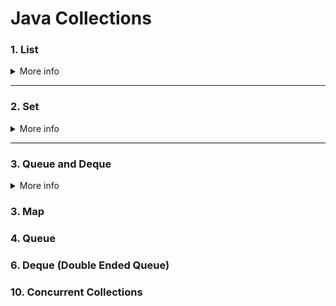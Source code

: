 # Java Collections

### 1. List

<details>
<summary>More info</summary>

A list is an ordered collection that allows duplicate elements. Different implementations offer various features:

<details>
<summary><strong>ArrayList</strong></summary>

- **Description**: A dynamic array offering fast random access and efficient iteration. It's a resizable-array implementation of the List interface.


- **Unique Features**:
    - Fast random access.
    - Efficient resizing.


- **Ideal Use Cases**:
    - When frequent read operations are required.
    - When additions and deletions are infrequent and mostly at the end of the list.
</details>

<details>
<summary><strong>LinkedList</strong></summary>

- **Description**: A doubly-linked list optimized for efficient insertions and deletions. It implements the List and
  Deque interfaces, allowing it to be used as both a list and a queue.


- **Unique Features**:
    - Efficient Insertions/Deletions: More efficient for insertions and deletions, as it doesn't require shifting elements.


- **Ideal Use Cases**:
    - When frequent insertions and deletions are involved, especially at the beginning or in the middle of the list.
    - When the list size is large and changes frequently, especially if the changes are not just at the end but also at the beginning or in the middle.
</details>

<details>
<summary><strong>Vector</strong></summary>

- **Description**: A collection similar to ArrayList that ensures thread safety by synchronizing each of its methods. This built-in synchronization mechanism can introduce performance overhead, particularly in highly concurrent scenarios due to contention among threads.


- **Unique Features**:
  - Method-level synchronization for thread safety.
  - Automatic resizing by doubling the array size, which may lead to increased memory use.


- **Ideal Use Cases**:
  - Suitable for applications with moderate concurrency where method-level thread safety is required without the hassle of external synchronization.
  - Considered for legacy systems where `Vector` is already prevalent, although modern alternatives like `Collections.synchronizedList` or `CopyOnWriteArrayList` might offer better performance or concurrency handling in specific scenarios.

</details>

<details>
<summary><strong>Stack</strong></summary>

- **Description**: A Last-In-First-Out (LIFO) stack implementation based on Vector. It provides synchronized methods for push, pop, peek, and checking if the stack is empty.
- **Unique Features**:
    - Synchronized stack operations.
- **Ideal Use Cases**:
    - Previously used for simple LIFO data structures in multithreaded environments.
    - **Note**: While not officially marked as **deprecated**, Stack is considered legacy and less efficient compared to modern alternatives due to its synchronized nature and reliance on Vector. **It's recommended to use ArrayDeque for stack-like behavior in new development for better performance and flexibility.**
</details>

<details>
<summary><strong>CopyOnWriteArrayList</strong></summary>

- **Description**:  An efficient implementation for read-heavy, write-sparse scenarios, providing thread safety by creating a new underlying array upon each modification. This approach allows for lock-free read operations, significantly reducing contention compared to other synchronized collections.


- **Unique Features**:
    - Lock-free read operations ensure high concurrency without read-write interference.
    - Writes involve copying the entire underlying array, trading off write performance for enhanced read efficiency and thread safety.

  
- **Ideal Use Cases**:
  - Best for environments with more reading than writing, where quick reads justify slower writes. 
  - Ideal for lists like event listeners, rarely changed but often accessed, avoiding errors during iteration.
</details>
</details>

---

### 2. Set

<details>
<summary>More info</summary>

A Set is a collection that does not allow duplicate elements. This restriction is enforced by the constructor and the
add method, which internally compare new elements against those already in the collection to ensure uniqueness.
Different implementations offer various features:
<details>
<summary><strong>HashSet</strong></summary>

- **Description**: A HashSet is an implementation of the Set interface in Java that does not retain the insertion order
  of elements. It offers highly efficient performance for basic operations such as add, remove, and contains, typically
  operating in constant time.


- **Unique Features**:
    - Allows one null element.
    - Does not maintain any order of elements.


- **Ideal Use Cases**:
    - When you need quick lookups.
    - When order is not important.
</details>

<details>
<summary><strong>LinkedHashSet</strong></summary>

- **Description**: A LinkedHashSet is a Set implementation that combines a hash table with a linked list to store
  elements. While ensuring that each element is unique (no duplicates allowed), it also maintains the order of elements
  based on when they were inserted. This ordering is consistent even if an existing element is re-inserted, as the
  position in the iteration sequence remains unchanged. This dual structure allows LinkedHashSet to offer both the
  efficient performance of a hash set for operations like add, remove, and contains, and the predictable iteration order
  of a linked list.


- **Unique Features**:
    - Maintains a doubly-linked list across all elements.
    - Iteration order is predictable (the order in which elements were inserted).


- **Ideal Use Cases**:
    - When insertion-order iteration is required.
</details>

<details>
<summary><strong>TreeSet</strong></summary>

- **Description**: A TreeSet is a collection that stores unique elements in a sorted order. It implements the
  NavigableSet
  interface and uses a TreeMap for storage. EBy default, elements are sorted according to their natural ordering. To
  sort
  the elements in a different order, a `Comparator` must be provided at the time of the set's creation.


- **Unique Features**:
    - Provides fast performance for adding, removing, and checking elements.
    - Elements are automatically sorted according to their natural ordering or a specified Comparator, ensuring a
      consistent
      order.


- **Ideal Use Cases**:
    - When sorted order of elements is required.
    - Beneficial for applications requiring frequent execution of range
      operations (`floor`, `ceiling`, `higher`, `lower`).
</details>

<details>
<summary><strong>EnumSet</strong></summary>

- **Description**: Is a highly efficient collection designed specifically for use with enumeration types. It requires
  that
  all elements belong to the same enum type, which is determined when the set is created.


- **Unique Features**:
    - Offers outstanding efficiency and compactness, making it much faster and less memory-intensive than other Set
      implementations when dealing with enums.
    - Utilizes a bit vector representation for enum constants, enabling this high performance and efficiency.


- **Ideal Use Cases**:
    - When working exclusively with enum types.
    - Best suited for cases where you need to group enum constants together.
</details>

<details>
<summary><strong>ConcurrentSkipListSet</strong></summary>

- **Description**: A ConcurrentSkipListSet is a thread-safe version of a NavigableSet that uses a ConcurrentSkipListMap
  for storage. This set maintains its elements in sorted order, either by their natural ordering or using a custom
  Comparator defined when the set is created.


- **Unique Features**:
    - Provides thread safety, allowing concurrent access by multiple threads without the need for external
      synchronization and without blocking.
    - Ensures efficient performance for adding, removing, and checking for elements. These operations are designed to be
      fast even as the set grows.


- **Ideal Use Cases**:
    - Perfect for applications requiring concurrent access to a sorted set by multiple threads, ensuring data integrity
      and thread safety.
    - Useful when the order of elements matters, and you need quick access to them, making it ideal for real-time data
      processing or concurrent programming scenarios where data ordering and thread safety are priorities.
</details>
</details>

---

### 3. Queue and Deque

<details>
<summary>More info</summary>

A **Queue** is a collection designed for holding elements prior to processing, adhering to a FIFO (First-In-First-Out) principle. 

A **Deque** (Double-Ended Queue) extends the Queue interface, supporting element insertion and removal at both ends, thus facilitating both FIFO and LIFO (Last-In-First-Out) operations. 

Different implementations offer various features:

<details>
<summary><strong>More info</strong></summary>

- **Description**: LinkedList is a Java collection class that implements the Deque interface in addition to the List interface. This dual implementation makes it a versatile double-ended queue, enabling elements to be added or removed
  from both the front and the back. This capability makes it extremely versatile for a range of data handling scenarios, especially where FIFO (First-In-First-Out) and LIFO (Last-In-First-Out) operations are needed.


**Unique Features**:
  - Enables efficient insertion and removal of elements at both the beginning and the end.
  - Can function as a queue (FIFO) and as a stack (LIFO), thanks to its Deque implementation.
  - Unlike some Deque implementations, LinkedList allows null elements, providing flexibility for certain use cases.


**Ideal Use Cases**:
  - Ideal for applications that require dynamic modification of data with frequent additions or removals from either end.
  - Perfect for scenarios that necessitate queue functionality along with the added flexibility of stack operations, such as task scheduling and undo functionalities.
</details>







<details>
<summary><strong>ArrayDeque</strong></summary>

- **Description**: A resizable-array implementation of the Deque interface, offering a flexible array that grows as needed. It does not support concurrent access by multiple threads.

- **Unique Features**:
  - More memory-efficient than LinkedList when used as a stack.
  - Does not allow null elements.

- **Ideal Use Cases**:
  - Suitable for stack (LIFO) or queue (FIFO) usages where memory efficiency is important and concurrent modifications are not expected.
</details>

<details>
<summary><strong>PriorityQueue</strong></summary>

- **Description**: An unbounded priority queue based on a priority heap, where elements are ordered based on their natural ordering or by a Comparator provided at construction time.

- **Unique Features**:
  - Allows for elements to be processed based on priority rather than the order they were added.
  - Does not permit null elements.

- **Ideal Use Cases**:
  - When elements need to be processed in a priority order rather than FIFO.
</details>

<details>
<summary><strong>LinkedBlockingQueue</strong></summary>

- **Description**: An optionally-bounded blocking queue based on linked nodes, suitable for producer-consumer scenarios.

- **Unique Features**:
  - Supports concurrent access and is thread-safe.
  - Blocks when attempting to add to a full queue or take from an empty one.

- **Ideal Use Cases**:
  - Highly suitable for producer-consumer patterns where you need to safely pass elements between threads.
</details>

<details>
<summary><strong>ConcurrentLinkedQueue</strong></summary>

- **Description**: An unbounded, thread-safe queue based on linked nodes, following FIFO. It supports concurrent access by multiple threads.

- **Unique Features**:
  - Lock-free and thread-safe, supporting high concurrency.
  - Iteration is weakly consistent, not reflecting the queue's state during iteration.

- **Ideal Use Cases**:
  - When high concurrency is required, and you need a non-blocking queue.
</details>
</details>




### 3. Map
[//]: # (   HashMap)
[//]: # (   LinkedHashMap)
[//]: # (   TreeMap)
[//]: # (   Hashtable)
[//]: # (   EnumMap)
[//]: # (   ConcurrentHashMap)
[//]: # (   WeakHashMap)
[//]: # (   IdentityHashMap)

### 4. Queue
[//]: # (   LinkedList &#40;also a List&#41;)
[//]: # (   PriorityQueue)
[//]: # (   ArrayDeque &#40;also a Deque&#41;)
[//]: # (   ConcurrentLinkedQueue)
[//]: # (   LinkedBlockingQueue)
[//]: # (   PriorityBlockingQueue)

### 6. Deque (Double Ended Queue)
[//]: # (   ArrayDeque)
[//]: # (   LinkedList)
[//]: # (   LinkedBlockingDeque)
[//]: # (   ConcurrentLinkedDeque)

### 10. Concurrent Collections
[//]: # (    ConcurrentSkipListMap)
[//]: # (    CopyOnWriteArraySet)
